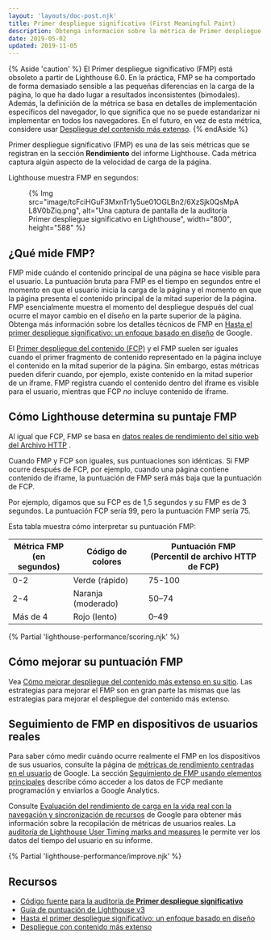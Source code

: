 ```yaml
---
layout: 'layouts/doc-post.njk'
title: Primer despliegue significativo (First Meaningful Paint)
description: Obtenga información sobre la métrica de Primer despliegue significativo de Lighthouse y cómo medirlo y optimizarlo.
date: 2019-05-02
updated: 2019-11-05
---
```


{% Aside 'caution' %} El Primer despliegue significativo (FMP) está obsoleto a partir de Lighthouse 6.0. En la práctica, FMP se ha comportado de forma demasiado sensible a las pequeñas diferencias en la carga de la página, lo que ha dado lugar a resultados inconsistentes (bimodales). Además, la definición de la métrica se basa en detalles de implementación específicos del navegador, lo que significa que no se puede estandarizar ni implementar en todos los navegadores. En el futuro, en vez de esta métrica, considere usar [Despliegue del contenido más extenso](https://web.dev/lcp/). {% endAside %}

Primer despliegue significativo (FMP) es una de las seis métricas que se registran en la sección **Rendimiento** del informe Lighthouse. Cada métrica captura algún aspecto de la velocidad de carga de la página.

Lighthouse muestra FMP en segundos:

<figure>{% Img src="image/tcFciHGuF3MxnTr1y5ue01OGLBn2/6XzSjk0QsMpAL8V0bZiq.png", alt="Una captura de pantalla de la auditoría Primer despliegue significativo en Lighthouse", width="800", height="588" %}</figure>

## ¿Qué mide FMP?

FMP mide cuándo el contenido principal de una página se hace visible para el usuario. La puntuación bruta para FMP es el tiempo en segundos entre el momento en que el usuario inicia la carga de la página y el momento en que la página presenta el contenido principal de la mitad superior de la página. FMP esencialmente muestra el momento del despliegue después del cual ocurre el mayor cambio en el diseño en la parte superior de la página. Obtenga más información sobre los detalles técnicos de FMP en [Hasta el primer despliegue significativo: un enfoque basado en diseño](https://docs.google.com/document/d/1BR94tJdZLsin5poeet0XoTW60M0SjvOJQttKT-JK8HI/view) de Google.

El [Primer despliegue del contenido (FCP)](https://web.dev/fcp/) y el FMP suelen ser iguales cuando el primer fragmento de contenido representado en la página incluye el contenido en la mitad superior de la página. Sin embargo, estas métricas pueden diferir cuando, por ejemplo, existe contenido en la mitad superior de un iframe. FMP registra cuando el contenido dentro del iframe es visible para el usuario, mientras que FCP _no_ incluye contenido de iframe.

## Cómo Lighthouse determina su puntaje FMP

Al igual que FCP, FMP se basa en [datos reales de rendimiento del sitio web del Archivo HTTP](https://httparchive.org/reports/loading-speed#fcp) .

Cuando FMP y FCP son iguales, sus puntuaciones son idénticas. Si FMP ocurre después de FCP, por ejemplo, cuando una página contiene contenido de iframe, la puntuación de FMP será más baja que la puntuación de FCP.

Por ejemplo, digamos que su FCP es de 1,5 segundos y su FMP es de 3 segundos. La puntuación FCP sería 99, pero la puntuación FMP sería 75.

Esta tabla muestra cómo interpretar su puntuación FMP:

<div class="table-wrapper scrollbar">
  <table>
    <thead>
      <tr>
        <th>Métrica FMP<br> (en segundos)</th>
        <th>Código de colores</th>
        <th>Puntuación FMP<br> (Percentil de archivo HTTP de FCP)</th>
      </tr>
    </thead>
    <tbody>
      <tr>
        <td>0-2</td>
        <td>Verde (rápido)</td>
        <td>75-100</td>
      </tr>
      <tr>
        <td>2-4</td>
        <td>Naranja (moderado)</td>
        <td>50–74</td>
      </tr>
      <tr>
        <td>Más de 4</td>
        <td>Rojo (lento)</td>
        <td>0–49</td>
      </tr>
    </tbody>
  </table>
</div>

{% Partial 'lighthouse-performance/scoring.njk' %}

## Cómo mejorar su puntuación FMP

Vea [Cómo mejorar despliegue del contenido más extenso en su sitio](https://web.dev/lcp/#how-to-improve-lcp). Las estrategias para mejorar el FMP son en gran parte las mismas que las estrategias para mejorar el despliegue del contenido más extenso.

## Seguimiento de FMP en dispositivos de usuarios reales

Para saber cómo medir cuándo ocurre realmente el FMP en los dispositivos de sus usuarios, consulte la página de [métricas de rendimiento centradas en el usuario](https://developers.google.com/web/fundamentals/performance/user-centric-performance-metrics) de Google. La sección [Seguimiento de FMP usando elementos principales](https://developers.google.com/web/fundamentals/performance/user-centric-performance-metrics#tracking_fmp_using_hero_elements) describe cómo acceder a los datos de FCP mediante programación y enviarlos a Google Analytics.

Consulte [Evaluación del rendimiento de carga en la vida real con la navegación y sincronización de recursos](https://developers.google.com/web/fundamentals/performance/navigation-and-resource-timing/) de Google para obtener más información sobre la recopilación de métricas de usuarios reales. La [auditoría de Lighthouse User Timing marks and measures](/docs/lighthouse/performance/user-timings/) le permite ver los datos del tiempo del usuario en su informe.

{% Partial 'lighthouse-performance/improve.njk' %}

## Recursos

- [Código fuente para la auditoría de **Primer despliegue significativo**](https://github.com/GoogleChrome/lighthouse/blob/master/lighthouse-core/audits/metrics/first-meaningful-paint.js)
- [Guía de puntuación de Lighthouse v3](https://developers.google.com/web/tools/lighthouse/v3/scoring)
- [Hasta el primer despliegue significativo: un enfoque basado en diseño](https://docs.google.com/document/d/1BR94tJdZLsin5poeet0XoTW60M0SjvOJQttKT-JK8HI/view)
- [Despliegue con contenido más extenso](https://web.dev/lcp/)

